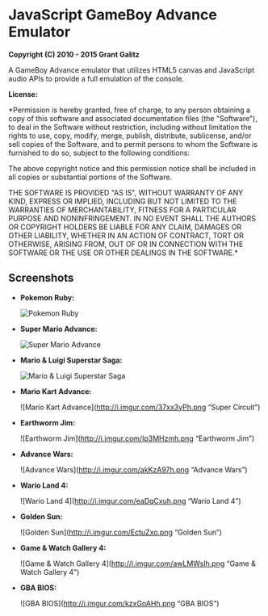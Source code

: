 JavaScript GameBoy Advance Emulator
=================================

**Copyright (C) 2010 - 2015 Grant Galitz**

A GameBoy Advance emulator that utilizes HTML5 canvas and JavaScript audio APIs to provide a full emulation of the console.

**License:**

*Permission is hereby granted, free of charge, to any person obtaining a copy of this software and associated documentation files (the "Software"), to deal in the Software without restriction, including without limitation the rights to use, copy, modify, merge, publish, distribute, sublicense, and/or sell copies of the Software, and to permit persons to whom the Software is furnished to do so, subject to the following conditions:

The above copyright notice and this permission notice shall be included in all copies or substantial portions of the Software.

THE SOFTWARE IS PROVIDED "AS IS", WITHOUT WARRANTY OF ANY KIND, EXPRESS OR IMPLIED, INCLUDING BUT NOT LIMITED TO THE WARRANTIES OF MERCHANTABILITY, FITNESS FOR A PARTICULAR PURPOSE AND NONINFRINGEMENT. IN NO EVENT SHALL THE AUTHORS OR COPYRIGHT HOLDERS BE LIABLE FOR ANY CLAIM, DAMAGES OR OTHER LIABILITY, WHETHER IN AN ACTION OF CONTRACT, TORT OR OTHERWISE, ARISING FROM, OUT OF OR IN CONNECTION WITH THE SOFTWARE OR THE USE OR OTHER DEALINGS IN THE SOFTWARE.*


Screenshots
--------------------------------------------------------------------

* **Pokemon Ruby:**

    ![Pokemon Ruby](http://i.imgur.com/OO9XCRk.png "Pokemon Ruby")
   
* **Super Mario Advance:**
    
    ![Super Mario Advance](http://i.imgur.com/ewhtAJg.png "Super Mario Advance")

* **Mario & Luigi Superstar Saga:**
    
    ![Mario & Luigi Superstar Saga](http://i.imgur.com/Do8TbsMh.png "Mario & Luigi Superstar Saga")
    
* **Mario Kart Advance:**
    
    ![Mario Kart Advance](http://i.imgur.com/37xx3yPh.png “Super Circuit”)
    
* **Earthworm Jim:**
    
    ![Earthworm Jim](http://i.imgur.com/Ip3MHzmh.png “Earthworm Jim”)
    
* **Advance Wars:**
    
    ![Advance Wars](http://i.imgur.com/akKzA97h.png “Advance Wars”)
    
* **Wario Land 4:**
    
    ![Wario Land 4](http://i.imgur.com/eaDqCxuh.png “Wario Land 4”)
    
* **Golden Sun:**
    
    ![Golden Sun](http://i.imgur.com/EctuZxo.png “Golden Sun”)

* **Game & Watch Gallery 4:**
    
    ![Game & Watch Gallery 4](http://i.imgur.com/awLMWsIh.png “Game & Watch Gallery 4”)
    
* **GBA BIOS:**

    ![GBA BIOS](http://i.imgur.com/kzxGoAHh.png “GBA BIOS”)